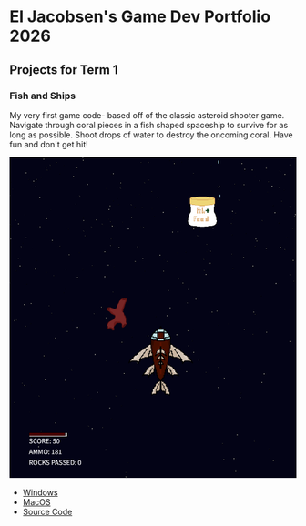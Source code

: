 # El Jacobsen's Game Dev Portfolio 2026

## Projects for Term 1

### Fish and Ships

My very first game code- based off of the classic asteroid shooter game. Navigate through coral pieces in a fish shaped spaceship to survive for as long as possible. Shoot drops of water to destroy the oncoming coral. Have fun and don't get hit!

![Running Game](https://github.com/el-jacobsen/gdportfolio_el/blob/main/images/spacegame01.png?raw=true)

* [Windows](https://github.com/user-attachments/files/23056867/windows-amd64.zip)
* [MacOS](https://github.com/user-attachments/files/23056525/macos-aarch64.zip)
* [Source Code](https://github.com/el-jacobsen/gdportfolio_el/tree/main/src/SpaceGame_el)
